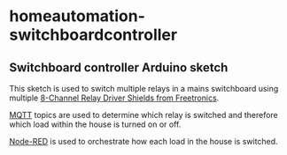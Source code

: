 # homeautomation-switchboardcontroller
## Switchboard controller Arduino sketch

This sketch is used to switch multiple relays in a mains switchboard using multiple [8-Channel Relay Driver Shields from Freetronics](https://www.freetronics.com.au/products/relay8-8-channel-relay-driver-shield#.WzejRNLdtPY "Freetronics' Website").

[MQTT](http://mqtt.org/) topics are used to determine which relay is switched and therefore which load within the house is turned on or off.

[Node-RED](https://nodered.org/) is used to orchestrate how each load in the house is switched.
